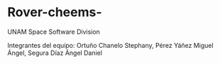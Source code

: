 # Rover-cheems-
UNAM Space Software Division 

Integrantes del equipo:
  Ortuño Chanelo Stephany,
  Pérez Yáñez Miguel Ángel,
  Segura Díaz Ángel Daniel

